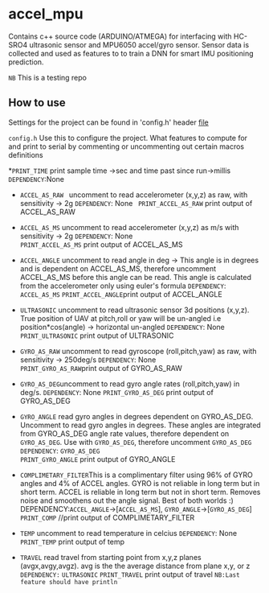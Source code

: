 # accel_mpu
Contains c++ source code (ARDUINO/ATMEGA) for interfacing with HC-SRO4 ultrasonic sensor and MPU6050 accel/gyro sensor. Sensor data is collected and used as features to to train a DNN for smart IMU positioning prediction.

`NB` This is a testing repo

## How to use
Settings for the project can be found in 'config.h' header [file](https://github.com/willakuffo/accel_mpu/blob/main/accelmpu_from_pro/config.h)

`config.h`
Use this to configure the project. What features to compute for and print to serial by commenting or uncommenting out certain macros definitions

 *`PRINT_TIME` print sample time ->sec and time past since run->millis 
  `DEPENDENCY`:None

                                                 
* `ACCEL_AS_RAW ` uncomment to read accelerometer (x,y,z) as raw, with sensitivity -> 2g
`DEPENDENCY`: None
` PRINT_ACCEL_AS_RAW` print output of ACCEL_AS_RAW

* `ACCEL_AS_MS` uncomment to read accelerometer (x,y,z) as m/s with sensitivity -> 2g 
`DEPENDENCY`: None                                                         
`PRINT_ACCEL_AS_MS` print output of ACCEL_AS_MS

                                                        
* `ACCEL_ANGLE` uncomment to read angle in deg -> This angle is in degrees and is dependent on ACCEL_AS_MS, therefore uncomment ACCEL_AS_MS before 
this angle can be read. This angle is calculated from the accelerometer only using euler's formula
`DEPENDENCY`: `ACCEL_AS_MS`
`PRINT_ACCEL_ANGLE`print output of ACCEL_ANGLE

* `ULTRASONIC` uncomment to read ultrasonic sensor 3d positions (x,y,z). True position of UAV at pitch,roll or yaw will be un-angled
i.e position*cos(angle) -> horizontal un-angled
`DEPENDENCY`: None                                                        
`PRINT_ULTRASONIC` print output of ULTRASONIC


* `GYRO_AS_RAW` uncomment to read gyroscope (roll,pitch,yaw) as raw, with sensitivity -> 250deg/s 
`DEPENDENCY`: None                                                        
`PRINT_GYRO_AS_RAW`print output of GYRO_AS_RAW

* `GYRO_AS_DEG`uncomment to read gyro angle rates (roll,pitch,yaw) in deg/s.
`DEPENDENCY`: None 
`PRINT_GYRO_AS_DEG` print output of GYRO_AS_DEG 

* `GYRO_ANGLE` read gyro angles in degrees dependent on GYRO_AS_DEG. Uncomment to read gyro angles in degrees. These angles are integrated from GYRO_AS_DEG angle rate values, 
therefore dependent on `GYRO_AS_DEG`. Use with `GYRO_AS_DEG`, therefore uncomment `GYRO_AS_DEG`
`DEPENDENCY`: `GYRO_AS_DEG`                                                       
 `PRINT_GYRO_ANGLE` print output of GYRO_ANGLE 

* `COMPLIMETARY_FILTER`This is a complimentary filter using 96% of GYRO angles and 4% of ACCEL angles. GYRO is not reliable in long term but in short term.
ACCEL is reliable in long term but not in short term. Removes noise and smoothens out the angle signal. Best of both worlds :)
DEPENDENCY:`ACCEL_ANGLE`->[`ACCEL_AS_MS`], `GYRO_ANGLE`->[`GYRO_AS_DEG`]    
`PRINT_COMP` //print output of COMPLIMETARY_FILTER  

* `TEMP` uncomment to read temperature in celcius
`DEPENDENCY`: None
`PRINT_TEMP` print output of temp
                                                
* `TRAVEL` read travel from starting point from x,y,z planes (avgx,avgy,avgz). avg is the the average distance from plane x,y, or z
 `DEPENDENCY:` `ULTRASONIC`
`PRINT_TRAVEL` print output of travel
`NB:Last feature should have println`
